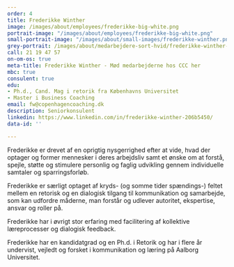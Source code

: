 ```yaml
---
order: 4
title: Frederikke Winther
image: /images/about/employees/frederikke-big-white.png
portrait-image: "/images/about/employees/frederikke-big-white.png"
small-portrait-image: "/images/about/small-images/frederikke-winther.png"
grey-portrait: /images/about/medarbejdere-sort-hvid/frederikke-winther-sort-hvid.png
call: 21 19 47 57
on-om-os: true
meta-title: Frederikke Winther - Mød medarbejderne hos CCC her
mbc: true
consulent: true
edu:
- Ph.d., Cand. Mag i retorik fra Københavns Universitet
- Master i Business Coaching
email: fw@copenhagencoaching.dk
description: Seniorkonsulent
linkedin: https://www.linkedin.com/in/frederikke-winther-206b5450/
data-id: ''

---
```

Frederikke er drevet af en oprigtig nysgerrighed efter at vide, hvad der optager og former mennesker i deres arbejdsliv samt et ønske om at forstå, spejle, støtte og stimulere personlig og faglig udvikling gennem individuelle samtaler og sparringsforløb.

Frederikke er særligt optaget af kryds- (og somme tider spændings-) feltet mellem en retorisk og en dialogisk tilgang til kommunikation og samarbejde, som kan udfordre måderne, man forstår og udlever autoritet, ekspertise, ansvar og roller på.

Frederikke har i øvrigt stor erfaring med facilitering af kollektive læreprocesser og dialogisk feedback.

Frederikke har en kandidatgrad og en Ph.d. i Retorik og har i flere år undervist, vejledt og forsket i kommunikation og læring på Aalborg Universitet.